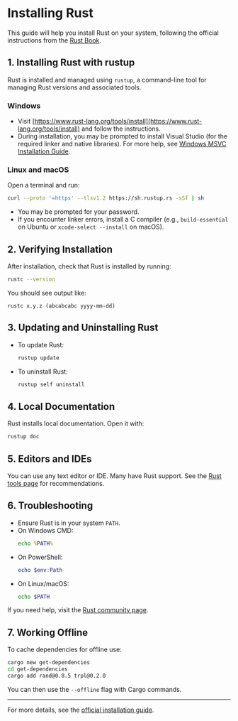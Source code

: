 # Installing Rust

This guide will help you install Rust on your system, following the official instructions from the [Rust Book](https://doc.rust-lang.org/book/ch01-01-installation.html).

## 1. Installing Rust with rustup

Rust is installed and managed using `rustup`, a command-line tool for managing Rust versions and associated tools.

### Windows
- Visit [https://www.rust-lang.org/tools/install](https://www.rust-lang.org/tools/install) and follow the instructions.
- During installation, you may be prompted to install Visual Studio (for the required linker and native libraries). For more help, see [Windows MSVC Installation Guide](https://rust-lang.github.io/rustup/installation/windows-msvc.html).

### Linux and macOS
Open a terminal and run:

```sh
curl --proto '=https' --tlsv1.2 https://sh.rustup.rs -sSf | sh
```

- You may be prompted for your password.
- If you encounter linker errors, install a C compiler (e.g., `build-essential` on Ubuntu or `xcode-select --install` on macOS).

## 2. Verifying Installation
After installation, check that Rust is installed by running:

```sh
rustc --version
```

You should see output like:

```
rustc x.y.z (abcabcabc yyyy-mm-dd)
```

## 3. Updating and Uninstalling Rust
- To update Rust:
  ```sh
  rustup update
  ```
- To uninstall Rust:
  ```sh
  rustup self uninstall
  ```

## 4. Local Documentation
Rust installs local documentation. Open it with:

```sh
rustup doc
```

## 5. Editors and IDEs
You can use any text editor or IDE. Many have Rust support. See the [Rust tools page](https://www.rust-lang.org/tools) for recommendations.

## 6. Troubleshooting
- Ensure Rust is in your system `PATH`.
- On Windows CMD:
  ```cmd
  echo %PATH%
  ```
- On PowerShell:
  ```powershell
  echo $env:Path
  ```
- On Linux/macOS:
  ```sh
  echo $PATH
  ```

If you need help, visit the [Rust community page](https://www.rust-lang.org/community).

## 7. Working Offline
To cache dependencies for offline use:

```sh
cargo new get-dependencies
cd get-dependencies
cargo add rand@0.8.5 trpl@0.2.0
```

You can then use the `--offline` flag with Cargo commands.

---

For more details, see the [official installation guide](https://doc.rust-lang.org/book/ch01-01-installation.html).
